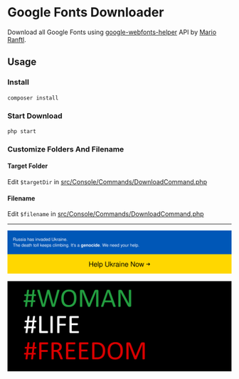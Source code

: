 # Google Fonts Downloader

Download all Google Fonts using [google-webfonts-helper](https://gwfh.mranftl.com/fonts) API by [Mario Ranftl](https://mranftl.com/).

## Usage

### Install

```shell
composer install
```

### Start Download

```shell
php start
```

### Customize Folders And Filename

#### Target Folder

Edit `$targetDir` in [src/Console/Commands/DownloadCommand.php](src/Console/Commands/DownloadCommand.php)

#### Filename

Edit `$filename` in [src/Console/Commands/DownloadCommand.php](src/Console/Commands/DownloadCommand.php)

---


[![Stand With Ukraine](https://raw.githubusercontent.com/vshymanskyy/StandWithUkraine/main/banner2-direct.svg)](https://vshymanskyy.github.io/StandWithUkraine/)

[![Woman. Life. Freedom.](https://raw.githubusercontent.com/Muetze42/Muetze42/2033b219c6cce0cb656c34da5246434c27919bcd/files/iran-banner-big.svg)](https://linktr.ee/CurrentPetitionsFreeIran)
